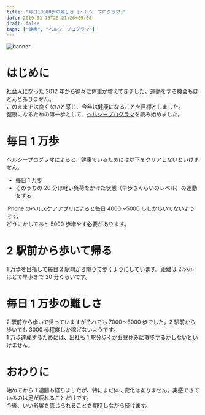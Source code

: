 ```yaml
---
title: "毎日10000歩の難しさ [ヘルシープログラマ]"
date: 2019-01-13T23:21:26+09:00
draft: false
tags: ["健康", "ヘルシープログラマ"]
---
```


<p></p>

![banner](/img/10000-steps/top.jpg)

# はじめに

社会人になった 2012 年から徐々に体重が増えてきました。運動をする機会もほとんどありません。  
このままでは良くないと感じ、今年は健康になることを目標としました。  
健康になるための第一歩として、[ヘルシープログラマ](https://www.amazon.co.jp/dp/4873117283)を読み始めました。

# 毎日 1 万歩

ヘルシープログラマによると、健康でいるためには以下をクリアしないといけません。

- 毎日 1 万歩
- そのうちの 20 分は軽い負荷をかけた状態（早歩きくらいのレベル）の運動をする

iPhone のヘルスケアアプリによると毎日 4000〜5000 歩しか歩いてないようです。  
どうにかしてあと 5000 歩増やす必要があります。

# 2 駅前から歩いて帰る

1 万歩を目指して毎日 2 駅前から降りて歩くようにしています。距離は 2.5km ほどで早歩きで 20 分くらいです。

# 毎日 1 万歩の難しさ

2 駅前から歩いて帰っていますがそれでも 7000〜8000 歩でした。2 駅前から歩いても 3000 歩程度しか稼げないようです。  
1 万歩達成するためには、出社も 1 駅分歩くかお昼休みに散歩するかしないといけません。

# おわりに

始めてから 1 週間も経ちましたが、特にまだ体に変化はありません。実感できているのは足が疲れることだけです。  
今後、いい影響を感じられることを期待しながら続けます。
